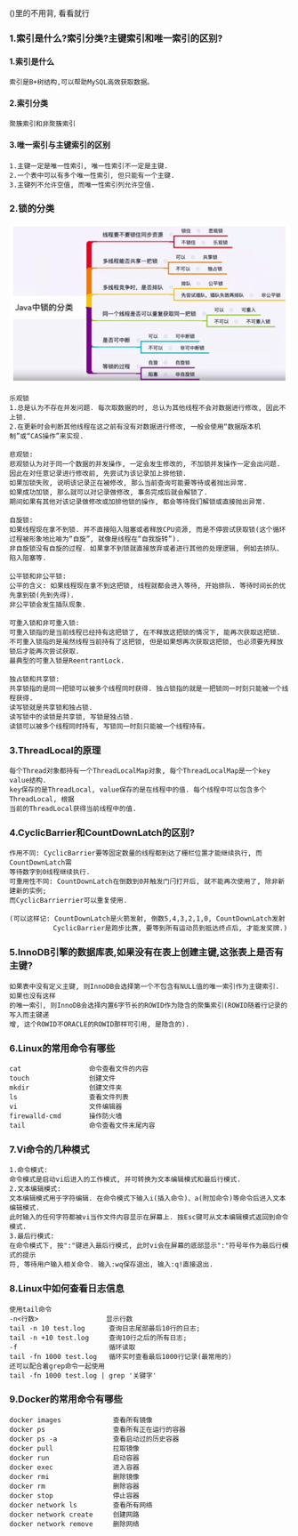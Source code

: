 ()里的不用背, 看看就行
### 1.索引是什么?索引分类?主键索引和唯一索引的区别?
#### 1.索引是什么
```
索引是B+树结构,可以帮助MySQL高效获取数据。
```
#### 2.索引分类
```
聚簇索引和非聚簇索引
```
#### 3.唯一索引与主键索引的区别
```
1.主键一定是唯一性索引, 唯一性索引不一定是主键.
2.一个表中可以有多个唯一性索引, 但只能有一个主键.
3.主键列不允许空值, 而唯一性索引列允许空值.
```
### 2.锁的分类
![锁的分类](https://github.com/zhonger250/zhonger250.github.io/blob/main/%E9%9D%A2%E8%AF%95%E9%A2%98/picture/%E9%94%81%E7%9A%84%E5%88%86%E7%B1%BB.png)
```
乐观锁
1.总是认为不存在并发问题. 每次取数据的时, 总认为其他线程不会对数据进行修改, 因此不上锁.
2.在更新时会判断其他线程在这之前有没有对数据进行修改, 一般会使用“数据版本机制”或“CAS操作”来实现.

悲观锁:
悲观锁认为对于同一个数据的并发操作, 一定会发生修改的, 不加锁并发操作一定会出问题.
因此在对任意记录进行修改前, 先尝试为该记录加上排他锁.
如果加锁失败, 说明该记录正在被修改, 那么当前查询可能要等待或者抛出异常.
如果成功加锁, 那么就可以对记录做修改, 事务完成后就会解锁了.
期间如果有其他对该记录做修改或加排他锁的操作, 都会等待我们解锁或直接抛出异常.

自旋锁:
如果线程现在拿不到锁. 并不直接陷入阻塞或者释放CPU资源, 而是不停尝试获取锁(这个循环过程被形象地比喻为“自旋”, 就像是线程在“自我旋转”).
非自旋锁没有自旋的过程. 如果拿不到锁就直接放弃或者进行其他的处理逻辑, 例如去排队、陷入阻塞等.

公平锁和非公平锁:
公平的含义: 如果线程现在拿不到这把锁, 线程就都会进入等待, 开始排队. 等待时间长的优先拿到锁(先到先得).
非公平锁会发生插队现象.

可重入锁和非可重入锁:
可重入锁指的是当前线程已经持有这把锁了, 在不释放这把锁的情况下, 能再次获取这把锁.
不可重入锁指的是虽然线程当前持有了这把锁, 但是如果想再次获取这把锁, 也必须要先释放锁后才能再次尝试获取.
最典型的可重入锁是ReentrantLock.

独占锁和共享锁:
共享锁指的是同一把锁可以被多个线程同时获得. 独占锁指的就是一把锁同一时刻只能被一个线程获得. 
读写锁就是共享锁和独占锁.
读写锁中的读锁是共享锁, 写锁是独占锁.
读锁可以被多个线程同时持有, 写锁同一时刻只能被一个线程持有。
```
### 3.ThreadLocal的原理
```
每个Thread对象都持有一个ThreadLocalMap对象, 每个ThreadLocalMap是一个key value结构.
key保存的是ThreadLocal, value保存的是在线程中的值. 每个线程中可以包含多个ThreadLocal, 根据
当前的ThreadLocal获得当前线程中的值.
```
### 4.CyclicBarrier和CountDownLatch的区别?
```
作用不同: CyclicBarrier要等固定数量的线程都到达了栅栏位置才能继续执行, 而CountDownLatch需
等待数字到0线程继续执行. 
可重用性不同: CountDownLatch在倒数到0并触发门闩打开后, 就不能再次使用了, 除非新建新的实例;
而CyclicBarrierrier可以重复使用.

(可以这样记: CountDownLatch是火箭发射, 倒数5,4,3,2,1,0, CountDownLatch发射
           CyclicBarrier是跑步比赛, 要等到所有运动员到抵达终点后, 才能发奖牌.)
```
### 5.InnoDB引擎的数据库表,如果没有在表上创建主键,这张表上是否有主键?
```
如果表中没有定义主键, 则InnoDB会选择第一个不包含有NULL值的唯一索引作为主键索引. 如果也没有这样
的唯一索引, 则InnoDB会选择内置6字节长的ROWID作为隐含的聚集索引(ROWID随着行记录的写入而主键递
增, 这个ROWID不ORACLE的ROWID那样可引用, 是隐含的). 
```
### 6.Linux的常用命令有哪些
```
cat                 命令查看文件的内容
touch               创建文件
mkdir               创建文件夹
ls                  查看文件列表
vi                  文件编辑器
firewalld-cmd       操作防火墙
tail                命令查看文件末尾内容
```
### 7.Vi命令的几种模式
```
1.命令模式:
命令模式是启动vi后进入的工作模式, 并可转换为文本编辑模式和最后行模式.
2.文本编辑模式:
文本编辑模式用于字符编辑. 在命令模式下输入i(插入命令)、a(附加命令)等命令后进入文本编辑模式. 
此时输入的任何字符都被vi当作文件内容显示在屏幕上. 按Esc键可从文本编辑模式返回到命令模式.
3.最后行模式:
在命令模式下, 按":"键进入最后行模式, 此时vi会在屏幕的底部显示":"符号年作为最后行模式的提示
符, 等待用户输入相关命令. 输入:wq保存退出, 输入:q!直接退出.
```
### 8.Linux中如何查看日志信息
```
使用tail命令
-n<行数>                 显示行数
tail -n 10 test.log      查询日志尾部最后10行的日志;
tail -n +10 test.log     查询10行之后的所有日志;
-f                       循环读取
tail -fn 1000 test.log   循环实时查看最后1000行记录(最常用的)
还可以配合着grep命令一起使用
tail -fn 1000 test.log | grep '关键字'
```
### 9.Docker的常用命令有哪些
```
docker images             查看所有镜像
docker ps                 查看所有正在运行的容器
docker ps -a              查看启动过的历史容器
docker pull               拉取镜像
docker run                启动容器
docker exec               进入容器
docker rmi                删除镜像
docker rm                 删除容器
docker stop               停止容器
docker network ls         查看所有网络
docker network create     创建网路
docker network remove     删除网络
```

